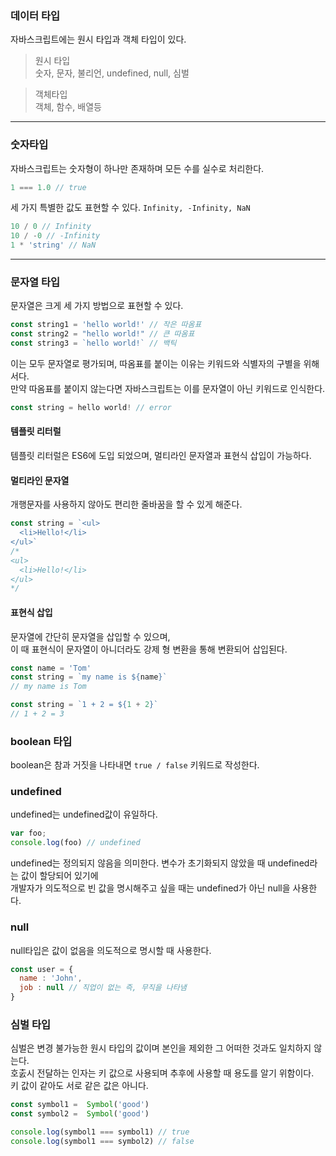 ### 데이터 타입

자바스크립트에는 원시 타입과 객체 타입이 있다.

> 원시 타입  
> 숫자, 문자, 불리언, undefined, null, 심벌

> 객체타입  
> 객체, 함수, 배열등

---

### 숫자타입

자바스크립트는 숫자형이 하나만 존재하며 모든 수를 실수로 처리한다.
```js
1 === 1.0 // true
```

세 가지 특별한 값도 표현할 수 있다.
`Infinity, -Infinity, NaN`
```js
10 / 0 // Infinity
10 / -0 // -Infinity
1 * 'string' // NaN
```

---

### 문자열 타입

문자열은 크게 세 가지 방법으로 표현할 수 있다.

```js
const string1 = 'hello world!' // 작은 따옴표
const string2 = "hello world!" // 큰 따옴표
const string3 = `hello world!` // 백틱
```

이는 모두 문자열로 평가되며, 따옴표를 붙이는 이유는 키워드와 식별자의 구별을 위해서다.  
만약 따옴표를 붙이지 않는다면 자바스크립트는 이를 문자열이 아닌 키워드로 인식한다.

```js
const string = hello world! // error
```

#### 템플릿 리터럴

템플릿 리터럴은 ES6에 도입 되었으며, 멀티라인 문자열과 표현식 삽입이 가능하다.


#### 멀티라인 문자열
개행문자를 사용하지 않아도 편리한 줄바꿈을 할 수 있게 해준다.
```js
const string = `<ul>
  <li>Hello!</li>
</ul>`
/*
<ul>
  <li>Hello!</li>
</ul>
*/
```

#### 표현식 삽입

문자열에 간단히 문자열을 삽입할 수 있으며,   
이 때 표현식이 문자열이 아니더라도 강제 형 변환을 통해 변환되어 삽입된다. 

```js
const name = 'Tom'
const string = `my name is ${name}`
// my name is Tom

const string = `1 + 2 = ${1 + 2}` 
// 1 + 2 = 3
```

### boolean 타입

boolean은 참과 거짓을 나타내면 `true / false` 키워드로 작성한다.

### undefined

undefined는 undefined값이 유일하다.

```js
var foo;
console.log(foo) // undefined
```
undefined는 정의되지 않음을 의미한다. 변수가 초기화되지 않았을 때 undefined라는 값이 할당되어 있기에  
개발자가 의도적으로 빈 값을 명시해주고 싶을 때는 undefined가 아닌 null을 사용한다.

### null

null타입은 값이 없음을 의도적으로 명시할 때 사용한다.

```js
const user = {
  name : 'John',
  job : null // 직업이 없는 즉, 무직을 나타냄
}
```

### 심벌 타입

심벌은 변경 불가능한 원시 타입의 값이며 본인을 제외한 그 어떠한 것과도 일치하지 않는다.  
호춠시 전달하는 인자는 키 값으로 사용되며 추후에 사용할 때 용도를 알기 위함이다.  
키 값이 같아도 서로 같은 값은 아니다.
```js
const symbol1 =  Symbol('good')
const symbol2 =  Symbol('good')

console.log(symbol1 === symbol1) // true 
console.log(symbol1 === symbol2) // false
```

